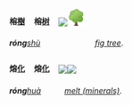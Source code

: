 ### `榕`[`樹`]()　`榕`[`树`]()　<sub><img height="32" src="https://lessesity.com/language/img/fruits/fig.svg"/><img height="32" src="https://raw.githubusercontent.com/googlefonts/noto-emoji/main/svg/emoji_u1f333.svg"/></sub>
***róng**[shù]()*　　　　　　　*[fig tree](https://www.google.com/search?tbm=isch&q=fig%20tree)*.

### `熔`[`化`]()　`熔`[`化`]()　<sub><img height="32" src="https://keyboard.cool/assets/NotoEmoji/emoji_u1f525.svg"/><img height="32" src="https://keyboard.cool/assets/Twemoji/1f503.svg"/></sub>
***róng**[huà]()*　　　*[melt (minerals)](https://www.google.com/search?tbm=isch&q=melt+steel)*.


